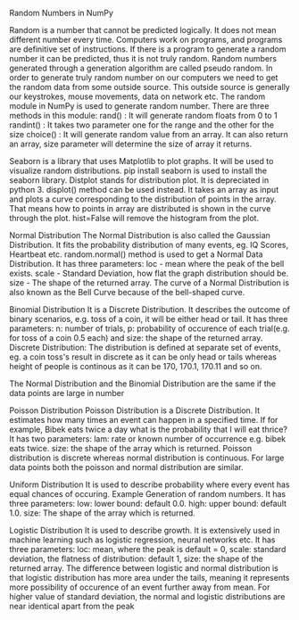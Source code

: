 Random Numbers in NumPy

Random is a number that cannot be predicted logically. It does not mean different number every time. Computers work on programs, and programs are definitive set of instructions. If there is a program to generate a random number it can be predicted, thus it is not truly random. Random numbers generated through a generation algorithm are called pseudo random. In order to generate truly random number on our computers we need to get the random data from some outside source. This outside source is generally our keystrokes, mouse movements, data on network etc. The random module in NumPy is used to generate random number. There are three methods in this module:
rand() : It will generate random floats from 0 to 1 
randint() : It takes two parameter one for the range and the other for the size
choice() : It will generate random value from an array. It can also return an array, size parameter will determine the size of array it returns.

Seaborn is a library that uses Matplotlib to plot graphs. It will be used to visualize random distributions. pip install seaborn is used to install the seaborn library. Distplot stands for distribution plot. It is depreciated in python 3. displot() method can be used instead. It takes an array as input and plots a curve corresponding to the distribution of points in the array. That means how to points in array are distributed is shown in the curve through the plot. hist=False will remove the histogram from the plot.

Normal Distribution
The Normal Distribution is also called the Gaussian Distribution. It fits the probability distribution of many events, eg. IQ Scores, Heartbeat etc. random.normal() method is used to get a Normal Data Distribution. It has three parameters: loc - mean where the peak of the bell exists. scale - Standard Deviation, how flat the graph distribution should be. size - The shape of the returned array. The curve of a Normal Distribution is also known as the Bell Curve because of the bell-shaped curve.

Binomial Distribution
It is a Discrete Distribution. It describes the outcome of binary scenarios, e.g. toss of a coin, it will be either head or tail. It has three parameters: n: number of trials, p: probability of occurence of each trial(e.g. for toss of a coin 0.5 each) and size: the shape of the returned array.
Discrete Distribution: The distribution is defined at separate set of events, eg. a coin toss's result in discrete as it can be only head or tails whereas height of people is continous as it can be 170, 170.1, 170.11 and so on.

The Normal Distribution and the Binomial Distribution are the same if the data points are large in number

Poisson Distribution
Poisson Distribution is a Discrete Distribution. It estimates how many times an event can happen in a specified  time. If for example, Bibek eats twice a day what is the probability that I will eat thrice? It has two parameters: lam: rate or known number of occurrence e.g. bibek eats twice. size: the shape of the array which is returned. Poisson distribution is discrete whereas normal distribution is continuous. For large data points both the poisson and normal distribution are similar.

Uniform Distribution
It is used to describe probability where every event has equal chances of occuring. Example Generation of random numbers. It has three parameters: low: lower bound: default 0.0. high: upper bound: default 1.0. size: The shape of the array which is returned.

Logistic Distribution
It is used to describe growth. It is extensively used in machine learning such as logistic regression, neural networks etc. It has three parameters: loc: mean, where the peak is default = 0, scale: standard deviation, the flatness of distribution: default 1, size: the shape of the returned array. The difference between logistic and normal distribution is that logistic distribution has more area under the tails, meaning it represents more possibility of occurence of an event further away from mean. For higher value of standard deviation, the normal and logistic distributions are near identical apart from the peak